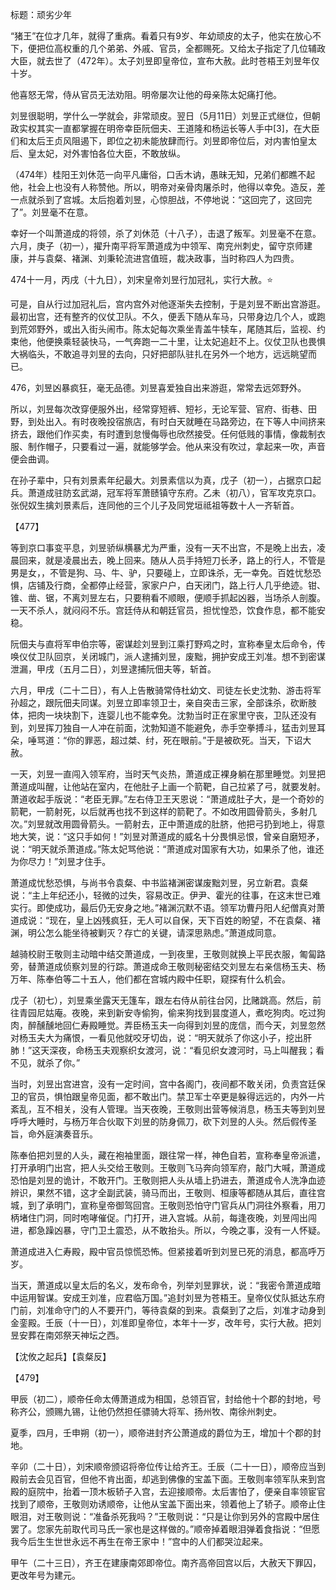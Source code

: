 标题：顽劣少年



“猪王”在位才几年，就得了重病。看着只有9岁、年幼顽皮的太子，他实在放心不下，便把位高权重的几个弟弟、外戚、官员，全都赐死。又给太子指定了几位辅政大臣，就去世了（472年）。太子刘昱即皇帝位，宣布大赦。此时苍梧王刘昱年仅十岁。

他喜怒无常，侍从官员无法劝阻。明帝屡次让他的母亲陈太妃痛打他。

刘昱很聪明，学什么一学就会，非常顽皮。翌日（5月11日）刘昱正式继位，但朝政实权其实一直都掌握在明帝幸臣阮佃夫、王道隆和杨运长等人手中[3]，在大臣们和太后王贞风阻遏下，即位之初未能放肆而行。刘昱即帝位后，对内害怕皇太后、皇太妃，对外害怕各位大臣，不敢放纵。



（474年）桂阳王刘休范一向平凡庸俗，口舌木讷，愚昧无知，兄弟们都瞧不起他，社会上也没有人称赞他。所以，明帝对亲骨肉屠杀时，他得以幸免。造反，差一点就杀到了宫城。太后抱着刘昱，心惊胆战，不停地说：“这回完了，这回完了”。刘昱毫不在意。

幸好一个叫萧道成的将领，杀了刘休范（十八子），击退了叛军。刘昱毫不在意。六月，庚子（初一），擢升南平将军萧道成为中领军、南兖州刺史，留守京师建康，并与袁粲、褚渊、刘秉轮流进宫值班，裁决政事，当时称四人为四贵。

474十一月，丙戌（十九日），刘宋皇帝刘昱行加冠礼，实行大赦。⭐️

可是，自从行过加冠礼后，宫内宫外对他逐渐失去控制，于是刘昱不断出宫游逛。最初出宫，还有整齐的仪仗卫队。不久，便丢下随从车马，只带身边几个人，或跑到荒郊野外，或出入街头闹市。陈太妃每次乘坐青盖牛犊车，尾随其后，监视、约束他，他便换乘轻装快马，一气奔跑一二十里，让太妃追赶不上。仪仗卫队也畏惧大祸临头，不敢追寻刘昱的去向，只好把部队驻扎在另外一个地方，远远眺望而已。

476，刘昱凶暴疯狂，毫无品德。刘昱喜爱独自出来游逛，常常去远郊野外。

所以，刘昱每次改穿便服外出，经常穿短裤、短衫，无论军营、官府、街巷、田野，到处出入。有时夜晚投宿旅店，有时白天就睡在马路旁边，在下等人中间挤来挤去，跟他们作买卖，有时遭到怠慢侮辱也欣然接受。任何低贱的事情，像裁制衣服、制作帽子，只要看过一遍，就能够学会。他从来没有吹过，拿起来一吹，声音便会曲调。

在孙子辈中，只有刘景素年纪最大。刘景素信以为真，戊子（初一），占据京口起兵。萧道成驻防玄武湖，冠军将军萧赜镇守东府。乙未（初八），官军攻克京口。张倪奴生擒刘景素后，连同他的三个儿子及同党垣祗祖等数十人一齐斩首。

【477】

等到京口事变平息，刘昱骄纵横暴尤为严重，没有一天不出宫，不是晚上出去，凌晨回来，就是凌晨出去，晚上回来。随从人员手持短刀长矛，路上的行人，不管是男是女，，不管是狗、马、牛、驴，只要碰上，立即诛杀，无一幸免。百姓忧愁恐惧，店铺及行商，全都停止经营，家家户户，白天闭门，路上行人几乎绝迹。钳、锥、凿、锯，不离刘昱左右，只要稍看不顺眼，便顺手抓起凶器，当场杀人剖腹。一天不杀人，就闷闷不乐。宫廷侍从和朝廷官员，担忧惶恐，饮食作息，都不能安稳。

阮佃夫与直将军申伯宗等，密谋趁刘昱到江乘打野鸡之时，宣称奉皇太后命令，传唤仪仗卫队回京，关闭城门，派人逮捕刘昱，废黜，拥护安成王刘准。想不到密谋泄漏，甲戌（五月二日），刘昱逮捕阮佃夫等，斩首。

六月，甲戌（二十二日），有人上告散骑常侍杜幼文、司徒左长史沈勃、游击将军孙超之，跟阮佃夫同谋。刘昱立即率领卫士，亲自突击三家，全部诛杀，砍断肢体，把肉一块块割下，连婴儿也不能幸免。沈勃当时正在家里守丧，卫队还没有到，刘昱挥刀独自一人冲在前面，沈勃知道不能避免，赤手空拳搏斗，猛击刘昱耳朵，唾骂道：“你的罪恶，超过桀、纣，死在眼前。”于是被砍死。当天，下诏大赦。

一天，刘昱一直闯入领军府，当时天气炎热，萧道成正裸身躺在那里睡觉。刘昱把萧道成叫醒，让他站在室内，在他肚子上画一个箭靶，自己拉紧了弓，就要发射。萧道收起手版说：“老臣无罪。”左右侍卫王天恩说：“萧道成肚子大，是一个奇妙的箭靶，一箭射死，以后就再也找不到这样的箭靶了。不如改用圆骨箭头，多射几次。”刘昱就改用圆骨箭头。一箭射去，正中萧道成的肚脐，他把弓扔到地上，得意地大笑，说：“这只手如何！”刘昱对萧道成的威名十分畏惧忌恨，曾亲自磨短矛，说：“明天就杀萧道成。”陈太妃骂他说：“萧道成对国家有大功，如果杀了他，谁还为你尽力！”刘昱才住手。



萧道成忧愁恐惧，与尚书令袁粲、中书监褚渊密谋废黜刘昱，另立新君。袁粲说：“主上年纪还小，轻微的过失，容易改正。伊尹、霍光的往事，在这末世已难实行。即使成功，最后仍无安身之地。”褚渊沉默不语。领军功曹丹阳人纪僧真对萧道成说：“现在，皇上凶残疯狂，无人可以自保，天下百姓的盼望，不在袁粲、褚渊，明公怎么能坐待被剿灭？存亡的关键，请深思熟虑。”萧道成同意。

越骑校尉王敬则主动暗中结交萧道成，一到夜里，王敬则就换上平民衣服，匍匐路旁，替萧道成侦察刘昱的行踪。萧道成命王敬则秘密结交刘昱左右亲信杨玉夫、杨万年、陈奉伯等二十五人，他们都在宫城内殿中任职，窥探有什么机会。

戊子（初七），刘昱乘坐露天无篷车，跟左右侍从前往台冈，比赌跳高。然后，前往青园尼姑庵。夜晚，来到新安寺偷狗，偷来狗找到昙度道人，煮吃狗肉。吃过狗肉，醉醺醺地回仁寿殿睡觉。弄臣杨玉夫一向得到刘昱的庞信，而今天，刘昱忽然对杨玉夫大为痛恨，一看见他就咬牙切齿，说：“明天就杀了你这小子，挖出肝肺！”这天深夜，命杨玉夫观察织女渡河，说：“看见织女渡河时，马上叫醒我；看不见，就杀了你。”

当时，刘昱出宫进宫，没有一定时间，宫中各阁门，夜间都不敢关闭，负责宫廷保卫的官员，惧怕跟皇帝见面，都不敢出门。禁卫军士卒更是躲得远远的，内外一片紊乱，互不相关，没有人管理。当天夜晚，王敬则出营等候消息，杨玉夫等到刘昱呼呼大睡时，与杨万年合伙取下刘昱的防身佩刀，砍下刘昱的人头。然后假传圣旨，命外庭演奏音乐。



陈奉伯把刘昱的人头，藏在袍袖里面，跟往常一样，神色自若，宣称奉皇帝派遣，打开承明门出宫，把人头交给王敬则。王敬则飞马奔向领军府，敲门大喊，萧道成恐怕是刘昱的诡计，不敢开门。王敬则把人头从墙上扔进去，萧道成令人洗净血迹辨识，果然不错，这才全副武装，骑马而出，王敬则、桓康等都随从其后，直往宫城，到了承明门，宣称皇帝御驾回宫。王敬则恐怕守门官兵从门洞往外察看，用刀柄堵住门洞，同时咆哮催促。门打开，进入宫城。从前，每逢夜晚，刘昱闯出闯进，都急躁凶暴，守门卫土震恐，从不敢抬头。所以，今晚之事，没有一人怀疑。

萧道成进入仁寿殿，殿中官员惊慌恐怖。但紧接着听到刘昱已死的消息，都高呼万岁。

当天，萧道成以皇太后的名义，发布命令，列举刘昱罪状，说：“我密令萧道成暗中运用智谋。安成王刘准，应君临万国。”追封刘昱为苍梧王。皇帝仪仗队抵达东府门前，刘准命守门的人不要开门，等待袁粲的到来。袁粲到了之后，刘准才动身到金銮殿。壬辰（十一日），刘准即皇帝位，本年十一岁，改年号，实行大赦。把刘昱安葬在南郊祭天神坛之西。

【沈攸之起兵】【袁粲反】



【479】

甲辰（初二），顺帝任命太傅萧道成为相国，总领百官，封给他十个郡的封地，号称齐公，颁赐九锡，让他仍然担任骠骑大将军、扬州牧、南徐州刺史。

夏季，四月，壬申朔（初一），顺帝进封齐公萧道成的爵位为王，增加十个郡的封地。

辛卯（二十日），刘宋顺帝颁诏将帝位传让给齐王。壬辰（二十一日），顺帝应当到殿前去会见百官，但他不肯出面，却逃到佛像的宝盖下面。王敬则率领军队来到宫殿的庭院中，抬着一顶木板轿子入宫，去迎接顺帝。太后害怕了，便亲自率领宦官找到了顺帝，王敬则劝诱顺帝，让他从宝盖下面出来，领着他上了轿子。顺帝止住眼泪，对王敬则说：“准备杀死我吗？”王敬则说：“只是让你到另外的宫殿中居住罢了。您家先前取代司马氏一家也是这样做的。”顺帝掉着眼泪弹着食指说：“但愿我今后生生世世永远不再生在帝王家中！”宫中的人们都哭泣起来。

甲午（二十三日），齐王在建康南郊即帝位。南齐高帝回宫以后，大赦天下罪囚，更改年号为建元。